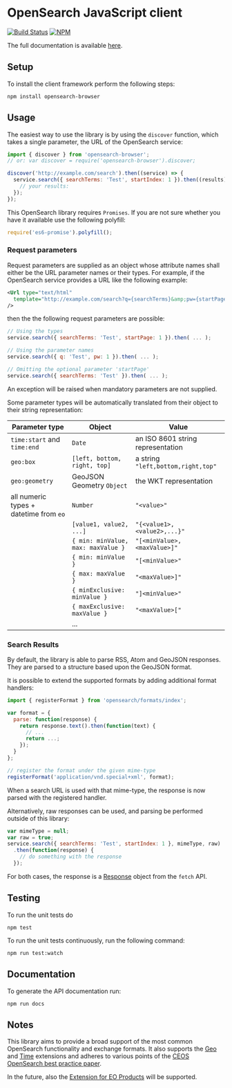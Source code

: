 # OpenSearch JavaScript client

[![Build Status](https://travis-ci.org/eoxc/opensearch.svg?branch=master)](https://travis-ci.org/eoxc/opensearch) [![NPM](https://nodei.co/npm/opensearch-browser.png?mini=true)](https://nodei.co/npm/opensearch-browser/)


The full documentation is available [here](http://eoxc.github.io/opensearch/).

## Setup

To install the client framework perform the following steps:

    npm install opensearch-browser

## Usage

The easiest way to use the library is by using the `discover` function, which
takes a single parameter, the URL of the OpenSearch service:

```javascript
import { discover } from 'opensearch-browser';
// or: var discover = require('opensearch-browser').discover;

discover('http://example.com/search').then((service) => {
  service.search({ searchTerms: 'Test', startIndex: 1 }).then((results) => {
    // your results:
  });
});
```

This OpenSearch library requires `Promises`. If you are not sure whether you
have it available use the following polyfill:

```javascript
require('es6-promise').polyfill();
```

### Request parameters

Request parameters are supplied as an object whose attribute names shall either
be the URL parameter names or their types. For example, if the OpenSearch
service provides a URL like the following example:

```xml
<Url type="text/html"
  template="http://example.com/search?q={searchTerms}&amp;pw={startPage?}"
/>
```

then the the following request parameters are possible:

```javascript
// Using the types
service.search({ searchTerms: 'Test', startPage: 1 }).then( ... );

// Using the parameter names
service.search({ q: 'Test', pw: 1 }).then( ... );

// Omitting the optional parameter 'startPage'
service.search({ searchTerms: 'Test' }).then( ... );
```

An exception will be raised when mandatory parameters are not supplied.

Some parameter types will be automatically translated from their object
to their string representation:

| Parameter type                         | Object                             | Value                              |
| -------------------------------------- | ---------------------------------- | ---------------------------------- |
| `time:start` and `time:end`            | `Date`                             | an ISO 8601 string representation  |
| `geo:box`                              | `[left, bottom, right, top]`       | a string `"left,bottom,right,top"` |
| `geo:geometry`                         | GeoJSON Geometry `Object`          | the WKT representation             |
| all numeric types + datetime from `eo` | `Number`                           | `"<value>"`                        |
|                                        | `[value1, value2, ...]`            | `"{<value1>,<value2>,...}"`        |
|                                        | `{ min: minValue, max: maxValue }` | `"[<minValue>,<maxValue>]"`        |
|                                        | `{ min: minValue }`                | `"[<minValue>"`                    |
|                                        | `{ max: maxValue }`                | `"<maxValue>]"`                    |
|                                        | `{ minExclusive: minValue }`       | `"]<minValue>"`                    |
|                                        | `{ maxExclusive: maxValue }`       | `"<maxValue>["`                    |
|                                        | ...                                |                                    |

### Search Results

By default, the library is able to parse RSS, Atom and GeoJSON responses. They
are parsed to a structure based upon the GeoJSON format.

It is possible to extend the supported formats by adding additional format
handlers:

```javascript
import { registerFormat } from 'opensearch/formats/index';

var format = {
  parse: function(response) {
    return response.text().then(function(text) {
      // ...
      return ...;
    });
  }
};

// register the format under the given mime-type
registerFormat('application/vnd.special+xml', format);
```

When a search URL is used with that mime-type, the response is now parsed with
the registered handler.

Alternatively, raw responses can be used, and parsing be performed outside of
this library:

```javascript
var mimeType = null;
var raw = true;
service.search({ searchTerms: 'Test', startIndex: 1 }, mimeType, raw)
  .then(function(response) {
    // do something with the response
  });
```

For both cases, the response is a
[Response](https://developer.mozilla.org/en-US/docs/Web/API/Response) object
from the `fetch` API.

## Testing

To run the unit tests do

    npm test

To run the unit tests continuously, run the following command:

    npm run test:watch

## Documentation

To generate the API documentation run:

    npm run docs

## Notes

This library aims to provide a broad support of the most common OpenSearch
functionality and exchange formats. It also supports the
[Geo](http://www.opensearch.org/Specifications/OpenSearch/Extensions/Geo/1.0/Draft_1) and
[Time](http://www.opensearch.org/Specifications/OpenSearch/Extensions/Time/1.0/Draft_1) extensions and adheres to various points of the
[CEOS OpenSearch best practice paper](http://ceos.org/document_management/Working_Groups/WGISS/Interest_Groups/OpenSearch/CEOS-OPENSEARCH-BP-V1.1-Final.pdf).

In the future, also the [Extension for EO Products](https://portal.opengeospatial.org/files/?artifact_id=61006)
will be supported.
